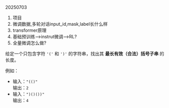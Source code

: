 20250703

1. 项目
2. 微调数据,多轮对话input_id,mask,label长什么样
3. transformer原理
4. 基础预训练-->instrut微调-->RL?
5. 全量微调怎么做?


给定一个只包含字符 `'('` 和 `')'` 的字符串，找出其 **最长有效（合法）括号子串** 的长度。

例如：
- 输入：`"(()"`  
  输出：`2`
- 输入：`")()())"`  
  输出：`4`

  